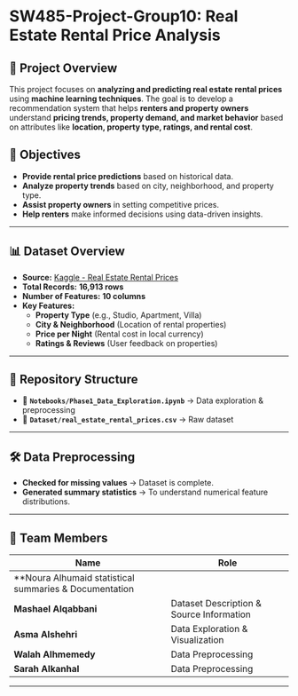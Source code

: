 # **SW485-Project-Group10: Real Estate Rental Price Analysis**

## **📌 Project Overview**
This project focuses on **analyzing and predicting real estate rental prices** using **machine learning techniques**. The goal is to develop a recommendation system that helps **renters and property owners** understand **pricing trends, property demand, and market behavior** based on attributes like **location, property type, ratings, and rental cost**.

## **🎯 Objectives**
- **Provide rental price predictions** based on historical data.
- **Analyze property trends** based on city, neighborhood, and property type.
- **Assist property owners** in setting competitive prices.
- **Help renters** make informed decisions using data-driven insights.

---

## **📊 Dataset Overview**
- **Source:** [Kaggle - Real Estate Rental Prices](https://www.kaggle.com/datasets/mouathalmansour/real-estate-rental-prices)
- **Total Records:** **16,913 rows**
- **Number of Features:** **10 columns**
- **Key Features:**
  - **Property Type** (e.g., Studio, Apartment, Villa)
  - **City & Neighborhood** (Location of rental properties)
  - **Price per Night** (Rental cost in local currency)
  - **Ratings & Reviews** (User feedback on properties)

---

## **📁 Repository Structure**
- 📂 **`Notebooks/Phase1_Data_Exploration.ipynb`** → Data exploration & preprocessing
- 📂 **`Dataset/real_estate_rental_prices.csv`** → Raw dataset

---

## **🛠️ Data Preprocessing**
- **Checked for missing values** → Dataset is complete.
- **Generated summary statistics** → To understand numerical feature distributions.


---

## **👥 Team Members**
| Name | Role |
|------|------|
| **Noura Alhumaid statistical summaries & Documentation |
| **Mashael Alqabbani** | Dataset Description & Source Information |
| **Asma Alshehri** | Data Exploration & Visualization |
| **Walah Alhmemedy** | Data Preprocessing |
| **Sarah Alkanhal** | Data Preprocessing |

---

